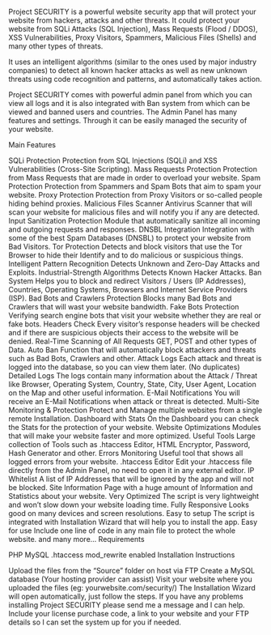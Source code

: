 Project SECURITY is a powerful website security app that will protect your website from hackers, attacks and other threats. It could protect your website from SQLi Attacks (SQL Injection), Mass Requests (Flood / DDOS), XSS Vulnerabilities, Proxy Visitors, Spammers, Malicious Files (Shells) and many other types of threats.

It uses an intelligent algorithms (similar to the ones used by major industry companies) to detect all known hacker attacks as well as new unknown threats using code recognition and patterns, and automatically takes action.

Project SECURITY comes with powerful admin panel from which you can view all logs and it is also integrated with Ban system from which can be viewed and banned users and countries. The Admin Panel has many features and settings. Through it can be easily managed the security of your website.




Main Features

SQLi Protection
Protection from SQL Injections (SQLi) and XSS Vulnerabilities (Cross-Site Scripting).
Mass Requests Protection
Protection from Mass Requests that are made in order to overload your website.
Spam Protection
Protection from Spammers and Spam Bots that aim to spam your website.
Proxy Protection
Protection from Proxy Visitors or so-called people hiding behind proxies.
Malicious Files Scanner
Antivirus Scanner that will scan your website for malicious files and will notify you if any are detected.
Input Sanitization
Protection Module that automatically sanitize all incoming and outgoing requests and responses.
DNSBL Integration
Integration with some of the best Spam Databases (DNSBL) to protect your website from Bad Visitors.
Tor Protection
Detects and block visitors that use the Tor Browser to hide their Identify and to do malicious or suspicious things.
Intelligent Pattern Recognition
Detects Unknown and Zero-Day Attacks and Exploits.
Industrial-Strength Algorithms
Detects Known Hacker Attacks.
Ban System
Helps you to block and redirect Visitors / Users (IP Addresses), Countries, Operating Systems, Browsers and Internet Service Providers (ISP).
Bad Bots and Crawlers Protection
Blocks many Bad Bots and Crawlers that will wast your website bandwidth.
Fake Bots Protection
Verifying search engine bots that visit your website whether they are real or fake bots.
Headers Check
Every visitor’s response headers will be checked and if there are suspicious objects their access to the website will be denied.
Real-Time Scanning of All Requests
GET, POST and other types of Data.
Auto Ban
Function that will automatically block attackers and threats such as Bad Bots, Crawlers and other.
Attack Logs
Each attack and threat is logged into the database, so you can view them later. (No duplicates)
Detailed Logs
The logs contain many information about the Attack / Threat like Browser, Operating System, Country, State, City, User Agent, Location on the Map and other useful information.
E-Mail Notifications
You will receive an E-Mail Notifications when attack or threat is detected.
Multi-Site Monitoring & Protection
Protect and Manage multiple websites from a single remote Installation.
Dashboard with Stats
On the Dashboard you can check the Stats for the protection of your website.
Website Optimizations
Modules that will make your website faster and more optimized.
Useful Tools
Large collection of Tools such as .htaccess Editor, HTML Encryptor, Password, Hash Generator and other.
Errors Monitoring
Useful tool that shows all logged errors from your website.
.htaccess Editor
Edit your .htaccess file directly from the Admin Panel, no need to open it in any external editor.
IP Whitelist
A list of IP Addresses that will be ignored by the app and will not be blocked.
Site Information
Page with a huge amount of Information and Statistics about your website.
Very Optimized
The script is very lightweight and won’t slow down your website loading time.
Fully Responsive
Looks good on many devices and screen resolutions.
Easy to setup
The script is integrated with Installation Wizard that will help you to install the app.
Easy for use
Include one line of code in any main file to protect the whole website.
and many more…
Requirements

PHP
MySQL
.htaccess mod_rewrite enabled
Installation Instructions

Upload the files from the “Source” folder on host via FTP
Create a MySQL database (Your hosting provider can assist)
Visit your website where you uploaded the files (eg: yourwebsite.com/security/)
The Installation Wizard will open automatically, just follow the steps.
If you have any problems installing Project SECURITY please send me a message and I can help. Include your license purchase code, a link to your website and your FTP details so I can set the system up for you if needed.
